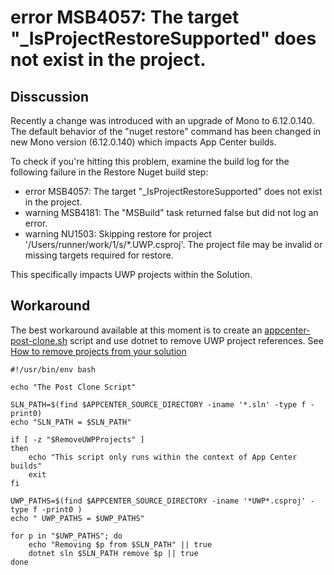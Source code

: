 # error MSB4057: The target "_IsProjectRestoreSupported" does not exist in the project.

## Disscussion

Recently a change was introduced with an upgrade of Mono to 6.12.0.140. The default behavior of the "nuget restore" command has been changed in new Mono version (6.12.0.140) which impacts App Center builds. 

To check if you're hitting this problem, examine the build log for the following failure in the Restore Nuget build step:

* error MSB4057: The target "_IsProjectRestoreSupported" does not exist in the project.
* warning MSB4181: The "MSBuild" task returned false but did not log an error. 
* warning NU1503: Skipping restore for project '/Users/runner/work/1/s/*.UWP.csproj'. The project file may be invalid or missing targets required for restore.

This specifically impacts UWP projects within the Solution.

## Workaround

The best workaround available at this moment is to create an [appcenter-post-clone.sh](/Build_Scripts/Remove_Project_From_Solution.md) script and use dotnet to remove UWP project references. See [How to remove projects from your solution](/Build_Scripts/Remove_Project_From_Solution.md)

    #!/usr/bin/env bash

    echo "The Post Clone Script"

    SLN_PATH=$(find $APPCENTER_SOURCE_DIRECTORY -iname '*.sln' -type f -print0)
    echo "SLN_PATH = $SLN_PATH"

    if [ -z "$RemoveUWPProjects" ]
    then 
        echo "This script only runs within the context of App Center builds"
        exit
    fi

    UWP_PATHS=$(find $APPCENTER_SOURCE_DIRECTORY -iname '*UWP*.csproj' -type f -print0 )
    echo " UWP_PATHS = $UWP_PATHS"

    for p in "$UWP_PATHS"; do
        echo "Removing $p from $SLN_PATH" || true
        dotnet sln $SLN_PATH remove $p || true
    done




